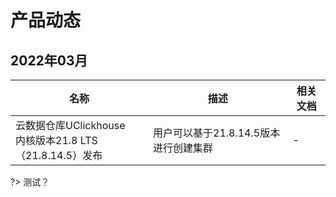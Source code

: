 # 产品动态

## 2022年03月

| 名称                                                         | 描述                                  | 相关文档 |
| ------------------------------------------------------------ | ------------------------------------- | -------- |
| 云数据仓库UClickhouse<br />内核版本21.8 LTS（21.8.14.5）发布 | 用户可以基于21.8.14.5版本进行创建集群 | -        |

 ?> 测试？
